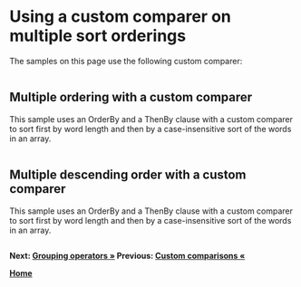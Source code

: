 # Using a custom comparer on multiple sort orderings

The samples on this page use the following custom comparer:

``` cs --region custom-comparer --session orderby-custom-thenby --source-file ../src/Orderings.cs --project ../src/Try101LinqSamples.csproj
```

## Multiple ordering with a custom comparer

This sample uses an OrderBy and a ThenBy clause with a custom comparer to sort first by word length and then by a case-insensitive sort of the words in an array.

``` cs --region thenby-custom --session orderby-custom-thenby --source-file ../src/Orderings.cs --project ../src/Try101LinqSamples.csproj
```

## Multiple descending order with a custom comparer

This sample uses an OrderBy and a ThenBy clause with a custom comparer to sort first by word length and then by a case-insensitive sort of the words in an array.

``` cs --region thenby-custom-descending --session orderby-custom-descending-thenby --source-file ../src/Orderings.cs --project ../src/Try101LinqSamples.csproj
```

**Next: [Grouping operators &raquo;](./groupings.md) Previous: [Custom comparisons &laquo;](./orderings-4.md)**

**[Home](../README.md)**

